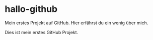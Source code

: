 # hallo-github
Mein erstes Projekt auf GitHub. Hier erfährst du ein wenig über mich.

Dies ist mein erstes GitHub Projekt.
